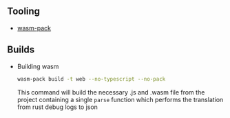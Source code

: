 ## Tooling

- [wasm-pack](https://rustwasm.github.io/wasm-pack/installer/)

## Builds

- Building wasm

  ```bash
  wasm-pack build -t web --no-typescript --no-pack
  ```

  This command will build the necessary .js and .wasm file from the project
  containing a single `parse` function which performs the
  translation from rust debug logs to json
